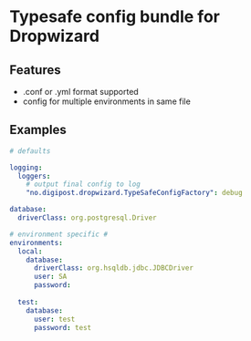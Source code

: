# Typesafe config bundle for Dropwizard

## Features

* .conf or .yml format supported
* config for multiple environments in same file

## Examples

```yml
# defaults

logging:
  loggers:
    # output final config to log
    "no.digipost.dropwizard.TypeSafeConfigFactory": debug

database:
  driverClass: org.postgresql.Driver

# environment specific #
environments:
  local:
    database:
      driverClass: org.hsqldb.jdbc.JDBCDriver
      user: SA
      password:
  
  test:
    database:
      user: test
      password: test
```
